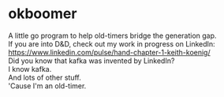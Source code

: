 # okboomer
A little go program to help old-timers bridge the generation gap.<br/>
If you are into D&D, check out my work in progress on LinkedIn:<br/>
https://www.linkedin.com/pulse/hand-chapter-1-keith-koenig/<br/>
Did you know that kafka was invented by LinkedIn?<br/>
I know kafka.<br/>
And lots of other stuff.<br/>
'Cause I'm an old-timer.
